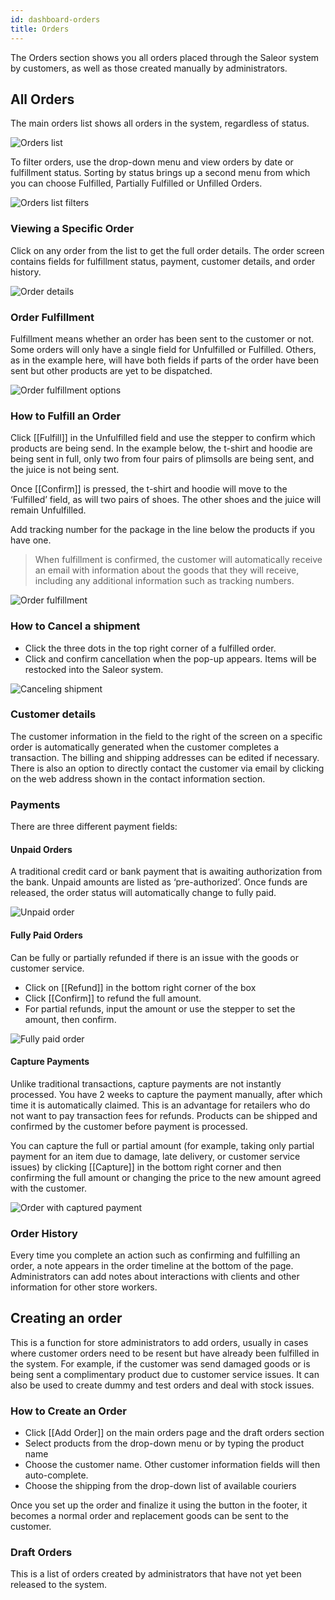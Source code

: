 ```yaml
---
id: dashboard-orders
title: Orders
---
```


The Orders section shows you all orders placed through the Saleor system by customers, as well as those created manually by administrators.


## All Orders

The main orders list shows all orders in the system, regardless of status.

![Orders list](assets/dashboard-orders/1.png)

To filter orders, use the drop-down menu and view orders by date or fulfillment status. Sorting by status brings up a second menu from which you can choose Fulfilled, Partially Fulfilled or Unfilled Orders.

![Orders list filters](assets/dashboard-orders/2.jpg)


### Viewing a Specific Order

Click on any order from the list to get the full order details. The order screen contains fields for fulfillment status, payment, customer details, and order history.

![Order details](assets/dashboard-orders/3.jpg)


### Order Fulfillment

Fulfillment means whether an order has been sent to the customer or not. Some orders will only have a single field for Unfulfilled or Fulfilled. Others, as in the example here, will have both fields if parts of the order have been sent but other products are yet to be dispatched. 

![Order fulfillment options](assets/dashboard-orders/4.jpg)


### How to Fulfill an Order

Click [[Fulfill]] in the Unfulfilled field and use the stepper to confirm which products are being send. In the example below, the t-shirt and hoodie are being sent in full, only two from four pairs of plimsolls are being sent, and the juice is not being sent.

Once [[Confirm]] is pressed, the t-shirt and hoodie will move to the ‘Fulfilled’ field, as will two pairs of shoes. The other shoes and the juice will remain Unfulfilled.

Add tracking number for the package in the line below the products if you have one.

> When fulfillment is confirmed, the customer will automatically receive an email with information about the goods that they will receive, including any additional information such as tracking numbers.

![Order fulfillment](assets/dashboard-orders/5.jpg)


### How to Cancel a shipment

- Click the three dots in the top right corner of a fulfilled order.
- Click and confirm cancellation when the pop-up appears. Items will be restocked into the Saleor system.

![Canceling shipment](assets/dashboard-orders/6.jpg)


### Customer details

The customer information in the field to the right of the screen on a specific order is automatically generated when the customer completes a transaction. The billing and shipping addresses can be edited if necessary. There is also an option to directly contact the customer via email by clicking on the web address shown in the contact information section.


### Payments

There are three different payment fields:


#### Unpaid Orders

A traditional credit card or bank payment that is awaiting authorization from the bank. Unpaid amounts are listed as ‘pre-authorized’. Once funds are released, the order status will automatically change to fully paid.	

![Unpaid order](assets/dashboard-orders/7.jpg)


#### Fully Paid Orders

Can be fully or partially refunded if there is an issue with the goods or customer service.

- Click on [[Refund]] in the bottom right corner of the box 
- Click [[Confirm]] to refund the full amount. 
- For partial refunds, input the amount or use the stepper to set the amount, then confirm.

![Fully paid order](assets/dashboard-orders/8.jpg)


#### Capture Payments

Unlike traditional transactions, capture payments are not instantly processed. You have 2 weeks to capture the payment manually, after which time it is automatically claimed. This is an advantage for retailers who do not want to pay transaction fees for refunds. Products can be shipped and confirmed by the customer before payment is processed. 

You can capture the full or partial amount (for example, taking only partial payment for an item due to damage, late delivery, or customer service issues) by clicking [[Capture]] in the bottom right corner and then confirming the full amount or changing the price to the new amount agreed with the customer.

![Order with captured payment](assets/dashboard-orders/9.jpg)


### Order History

Every time you complete an action such as confirming and fulfilling an order, a note appears in the order timeline at the bottom of the page. Administrators can add notes about interactions with clients and other information for other store workers.


## Creating an order

This is a function for store administrators to add orders, usually in cases where customer orders need to be resent but have already been fulfilled in the system. For example, if the customer was send damaged goods or is being sent a complimentary product due to customer service issues. It can also be used to create dummy and test orders and deal with stock issues.

### How to Create an Order

- Click [[Add Order]] on the main orders page and the draft orders section
- Select products from the drop-down menu or by typing the product name 
- Choose the customer name. Other customer information fields will then auto-complete.
- Choose the shipping from the drop-down list of available couriers

Once you set up the order and finalize it using the button in the footer, it becomes a normal order and replacement goods can be sent to the customer.


### Draft Orders

This is a list of orders created by administrators that have not yet been released to the system.